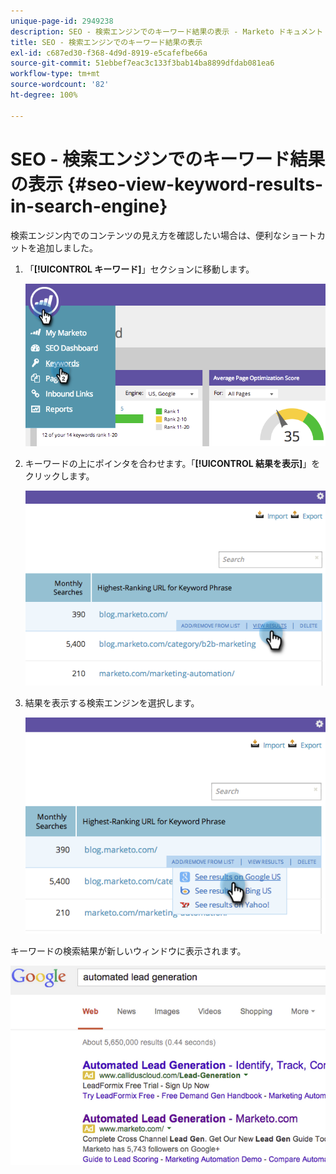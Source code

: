 ```yaml
---
unique-page-id: 2949238
description: SEO - 検索エンジンでのキーワード結果の表示 - Marketo ドキュメント - 製品ドキュメント
title: SEO - 検索エンジンでのキーワード結果の表示
exl-id: c687ed30-f368-4d9d-8919-e5cafefbe66a
source-git-commit: 51ebbef7eac3c133f3bab14ba8899dfdab081ea6
workflow-type: tm+mt
source-wordcount: '82'
ht-degree: 100%

---
```


# SEO - 検索エンジンでのキーワード結果の表示 {#seo-view-keyword-results-in-search-engine}

検索エンジン内でのコンテンツの見え方を確認したい場合は、便利なショートカットを追加しました。

1. 「**[!UICONTROL キーワード]**」セクションに移動します。

   ![](assets/image2014-9-18-13-3a33-3a58.png)

1. キーワードの上にポインタを合わせます。「**[!UICONTROL 結果を表示]**」をクリックします。

   ![](assets/image2014-9-18-13-3a34-3a2.png)

1. 結果を表示する検索エンジンを選択します。

   ![](assets/image2014-9-18-13-3a34-3a16.png)

キーワードの検索結果が新しいウィンドウに表示されます。

![](assets/image2014-9-18-13-3a34-3a24.png)
